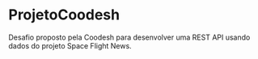 # ProjetoCoodesh
Desafio proposto pela Coodesh para desenvolver uma REST API usando dados do projeto Space Flight News.
